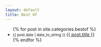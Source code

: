 ```yaml
---
layout: default
title: Best Of
---
```


<ul class="posts">
  {% for post in site.categories.bestof %}
  <li>
    <small class="datetime muted" data-time="{{ post.date }}">{{ post.date | date_to_string }} </small>
    <a href="{{ post.url }}">{{ post.title }}</a>
  </li>
  {% endfor %}
</ul>

